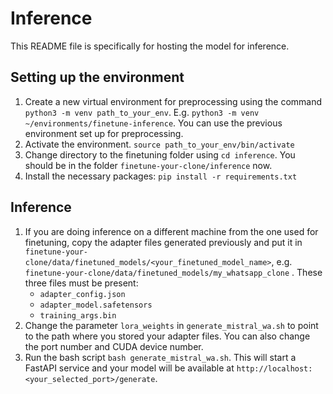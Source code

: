 # Inference

This README file is specifically for hosting the model for inference.

## Setting up the environment

1. Create a new virtual environment for preprocessing using the command `python3 -m venv path_to_your_env`. E.g. `python3 -m venv ~/environments/finetune-inference`. You can use the previous environment set up for preprocessing.
2. Activate the environment. `source path_to_your_env/bin/activate`
3. Change directory to the finetuning folder using `cd inference`. You should be in the folder `finetune-your-clone/inference` now.
4. Install the necessary packages: `pip install -r requirements.txt`

## Inference

1. If you are doing inference on a different machine from the one used for finetuning, copy the adapter files generated previously and put it in `finetune-your-clone/data/finetuned_models/<your_finetuned_model_name>`, e.g. `finetune-your-clone/data/finetuned_models/my_whatsapp_clone` . These three files must be present:
   - `adapter_config.json`
   - `adapter_model.safetensors`
   - `training_args.bin`
2. Change the parameter `lora_weights` in `generate_mistral_wa.sh` to point to the path where you stored your adapter files. You can also change the port number and CUDA device number.
4. Run the bash script `bash generate_mistral_wa.sh`. This will start a FastAPI service and your model will be available at `http://localhost:<your_selected_port>/generate`.

